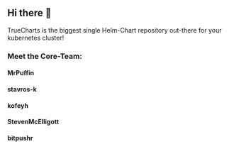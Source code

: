 ## Hi there 👋

TrueCharts is the biggest single Helm-Chart repository out-there for your kubernetes cluster!

<!--

**Here are some ideas to get you started:**

🙋‍♀️ A short introduction - what is your organization all about?
🌈 Contribution guidelines - how can the community get involved?
👩‍💻 Useful resources - where can the community find your docs? Is there anything else the community should know?
🍿 Fun facts - what does your team eat for breakfast?
🧙 Remember, you can do mighty things with the power of [Markdown](https://docs.github.com/github/writing-on-github/getting-started-with-writing-and-formatting-on-github/basic-writing-and-formatting-syntax)
-->

### Meet the Core-Team:

#### MrPuffin

#### stavros-k

#### kofeyh

#### StevenMcElligott

#### bitpushr







